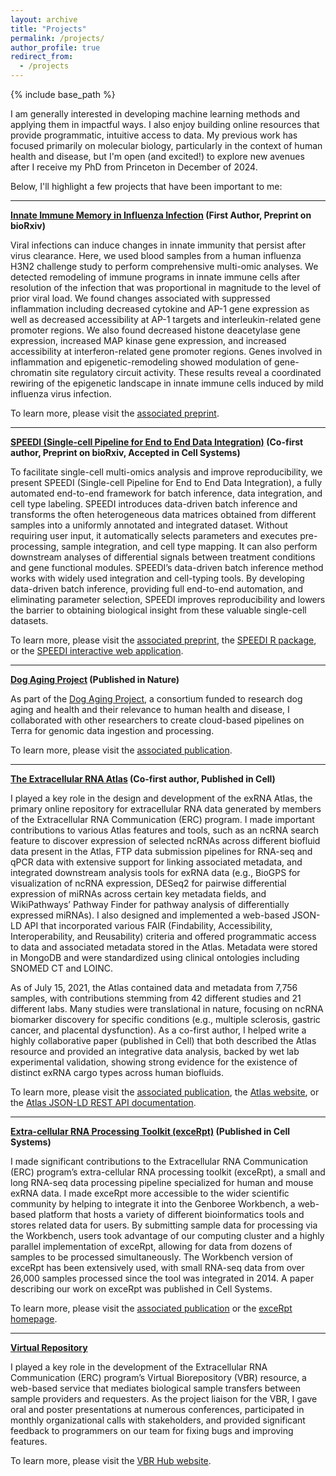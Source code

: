 ```yaml
---
layout: archive
title: "Projects"
permalink: /projects/
author_profile: true
redirect_from:
  - /projects
---
```


{% include base_path %}

I am generally interested in developing machine learning methods and applying them in impactful ways. I also enjoy building online resources that provide programmatic, intuitive access to data. My previous work has focused primarily on molecular biology, particularly in the context of human health and disease, but I'm open (and excited!) to explore new avenues after I receive my PhD from Princeton in December of 2024.

Below, I'll highlight a few projects that have been important to me:

---

**[Innate Immune Memory in Influenza Infection](https://www.biorxiv.org/content/10.1101/2024.09.20.612974v1) (First Author, Preprint on bioRxiv)**

Viral infections can induce changes in innate immunity that persist after virus clearance. Here, we used blood samples from a human influenza H3N2 challenge study to perform comprehensive multi-omic analyses. We detected remodeling of immune programs in innate immune cells after resolution of the infection that was proportional in magnitude to the level of prior viral load. We found changes associated with suppressed inflammation including decreased cytokine and AP-1 gene expression as well as decreased accessibility at AP-1 targets and interleukin-related gene promoter regions. We also found decreased histone deacetylase gene expression, increased MAP kinase gene expression, and increased accessibility at interferon-related gene promoter regions. Genes involved in inflammation and epigenetic-remodeling showed modulation of gene-chromatin site regulatory circuit activity. These results reveal a coordinated rewiring of the epigenetic landscape in innate immune cells induced by mild influenza virus infection.

To learn more, please visit the [associated preprint](https://www.biorxiv.org/content/10.1101/2024.09.20.612974v1).

---

**[SPEEDI (Single-cell Pipeline for End to End Data Integration)](https://www.biorxiv.org/content/10.1101/2023.11.01.564815v2) (Co-first author, Preprint on bioRxiv, Accepted in Cell Systems)**

To facilitate single-cell multi-omics analysis and improve reproducibility, we present SPEEDI (Single-cell Pipeline for End to End Data Integration), a fully automated end-to-end framework for batch inference, data integration, and cell type labeling. SPEEDI introduces data-driven batch inference and transforms the often heterogeneous data matrices obtained from different samples into a uniformly annotated and integrated dataset. Without requiring user input, it automatically selects parameters and executes pre-processing, sample integration, and cell type mapping. It can also perform downstream analyses of differential signals between treatment conditions and gene functional modules. SPEEDI’s data-driven batch inference method works with widely used integration and cell-typing tools. By developing data-driven batch inference, providing full end-to-end automation, and eliminating parameter selection, SPEEDI improves reproducibility and lowers the barrier to obtaining biological insight from these valuable single-cell datasets.

To learn more, please visit the [associated preprint](https://www.biorxiv.org/content/10.1101/2023.11.01.564815v2), the [SPEEDI R package](https://github.com/FunctionLab/SPEEDI), or the [SPEEDI interactive web application](https://speedi.princeton.edu/).

---

**[Dog Aging Project](https://www.nature.com/articles/s41586-021-04282-9) (Published in Nature)**

As part of the [Dog Aging Project](https://dogagingproject.org/), a consortium funded to research dog aging and health and their relevance to human health and disease,  I collaborated with other researchers to create cloud-based pipelines on Terra for genomic data ingestion and processing.

To learn more, please visit the [associated publication](https://www.nature.com/articles/s41586-021-04282-9).

---

**[The Extracellular RNA Atlas](https://www.cell.com/cell/fulltext/S0092-8674(19)30167-9?sf210646493=1) (Co-first author, Published in Cell)**

I played a key role in the design and development of the exRNA Atlas, the primary online repository for extracellular RNA data generated by members of the Extracellular RNA Communication (ERC) program. I made important contributions to various Atlas features and tools, such as an ncRNA search feature to discover expression of selected ncRNAs across different biofluid data present in the Atlas, FTP data submission pipelines for RNA-seq and qPCR data with extensive support for linking associated metadata, and integrated downstream analysis tools for exRNA data (e.g., BioGPS for visualization of ncRNA expression, DESeq2 for pairwise differential expression of miRNAs across certain key metadata fields, and WikiPathways’ Pathway Finder for pathway analysis of differentially expressed miRNAs). I also designed and implemented a web-based JSON-LD API that incorporated various FAIR (Findability, Accessibility, Interoperability, and Reusability) criteria and offered programmatic access to data and associated metadata stored in the Atlas. Metadata were stored in MongoDB and were standardized using clinical ontologies including SNOMED CT and LOINC.

As of July 15, 2021, the Atlas contained data and metadata from 7,756 samples, with contributions stemming from 42 different studies and 21 different labs. Many studies were translational in nature, focusing on ncRNA biomarker discovery for specific conditions (e.g., multiple sclerosis, gastric cancer, and placental dysfunction). As a co-first author, I helped write a highly collaborative paper (published in Cell) that both described the Atlas resource and provided an integrative data analysis, backed by wet lab experimental validation, showing strong evidence for the existence of distinct exRNA cargo types across human biofluids.

To learn more, please visit the [associated publication](https://www.cell.com/cell/fulltext/S0092-8674(19)30167-9?sf210646493=1), the [Atlas website](https://exrna-atlas.org/), or the [Atlas JSON-LD REST API documentation](https://brl-bcm.stoplight.io/docs/exrna-atlas-json-api/ZG9jOjQ1Mg-overview).

---

**[Extra-cellular RNA Processing Toolkit (exceRpt)](https://www.cell.com/cell/fulltext/S0092-8674(19)30167-9?sf210646493=1) (Published in Cell Systems)**

I made significant contributions to the Extracellular RNA Communication (ERC) program’s extra-cellular RNA processing toolkit (exceRpt), a small and long RNA-seq data processing pipeline specialized for human and mouse exRNA data. I made exceRpt more accessible to the wider scientific community by helping to integrate it into the Genboree Workbench, a web-based platform that hosts a variety of different bioinformatics tools and stores related data for users. By submitting sample data for processing via the Workbench, users took advantage of our computing cluster and a highly parallel implementation of exceRpt, allowing for data from dozens of samples to be processed simultaneously. The Workbench version of exceRpt has been extensively used, with small RNA-seq data from over 26,000 samples processed since the tool was integrated in 2014. A paper describing our work on exceRpt was published in Cell Systems.

To learn more, please visit the [associated publication](https://www.cell.com/cell-systems/fulltext/S2405-4712(19)30074-2?sf210646498=1) or the [exceRpt homepage](https://github.gersteinlab.org/exceRpt/).

---

**[Virtual Repository](https://genboree.org/vbr-hub/)**

I played a key role in the development of the Extracellular RNA Communication (ERC) program’s Virtual Biorepository (VBR) resource, a web-based service that mediates biological sample transfers between sample providers and requesters. As the project liaison for the VBR, I gave oral and poster presentations at numerous conferences, participated in monthly organizational calls with stakeholders, and provided significant feedback to programmers on our team for fixing bugs and improving features.

To learn more, please visit the [VBR Hub website](https://genboree.org/vbr-hub/).
